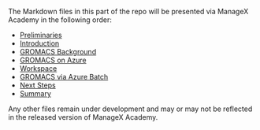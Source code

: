 The Markdown files in this part of the repo will be presented via ManageX Academy in the following order:

- [Preliminaries](/hpc/throughput/prelims.md)
- [Introduction](/hpc/throughput/intro.md)
- [GROMACS Background](/hpc/throughput/gromacs_bkgd.md)
- [GROMACS on Azure](/hpc/throughput/gromacs_linux.md)
- [Workspace](/hpc/throughput/workspace.md)
- [GROMACS via Azure Batch](/hpc/throughput/gromacs_batch.md)
- [Next Steps](/hpc/throughput/nextsteps.md)
- [Summary](/hpc/throughput/summary.md)

<!--- TODO 
. next 
. summary
--->

Any other files remain under development and may or may not be reflected in the released version of ManageX Academy.